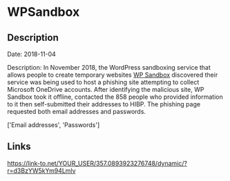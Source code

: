 # WPSandbox

## Description

Date: 2018-11-04

Description:
In November 2018, the WordPress sandboxing service that allows people to create temporary websites <a href="https://wpsandbox.io/" target="_blank" rel="noopener">WP Sandbox</a> discovered their service was being used to host a phishing site attempting to collect Microsoft OneDrive accounts. After identifying the malicious site, WP Sandbox took it offline, contacted the 858 people who provided information to it then self-submitted their addresses to HIBP. The phishing page requested both email addresses and passwords.


['Email addresses', 'Passwords']

## Links

https://link-to.net/YOUR_USER/357.0893923276748/dynamic/?r=d3BzYW5kYm94Lmlv